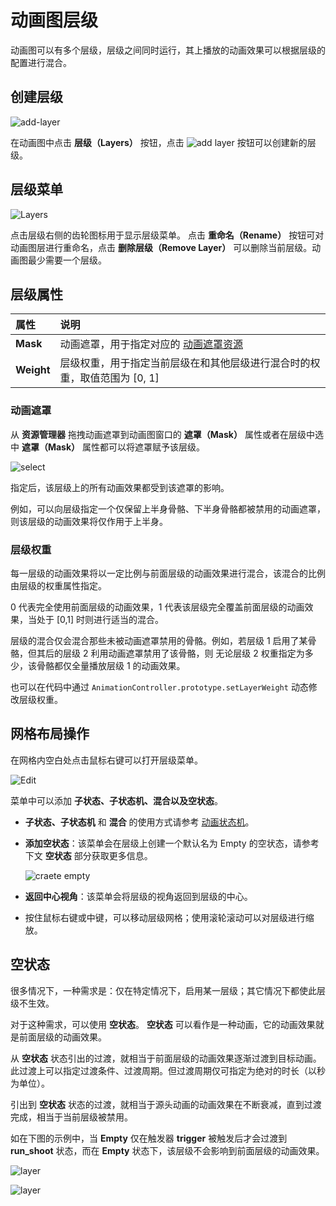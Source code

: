 # 动画图层级

动画图可以有多个层级，层级之间同时运行，其上播放的动画效果可以根据层级的配置进行混合。

## 创建层级

![add-layer](animation-graph-panel/add-layer.png)

在动画图中点击 **层级（Layers）** 按钮，点击 ![add layer](animation-graph-panel/btn-add-layer.png) 按钮可以创建新的层级。

## 层级菜单

![Layers](animation-graph-panel/layers.png)

点击层级右侧的齿轮图标用于显示层级菜单。 点击 **重命名（Rename）** 按钮可对动画图层进行重命名，点击 **删除层级（Remove Layer）** 可以删除当前层级。动画图最少需要一个层级。

## 层级属性

| 属性 | 说明 |
| :-- | :-- |
| **Mask** | 动画遮罩，用于指定对应的 [动画遮罩资源](animation-mask.md) |
| **Weight** | 层级权重，用于指定当前层级在和其他层级进行混合时的权重，取值范围为 [0, 1] |

### 动画遮罩

从 **资源管理器** 拖拽动画遮罩到动画图窗口的 **遮罩（Mask）** 属性或者在层级中选中 **遮罩（Mask）** 属性都可以将遮罩赋予该层级。

![select](animation-mask/select.png)

指定后，该层级上的所有动画效果都受到该遮罩的影响。

例如，可以向层级指定一个仅保留上半身骨骼、下半身骨骼都被禁用的动画遮罩，则该层级的动画效果将仅作用于上半身。

### 层级权重

每一层级的动画效果将以一定比例与前面层级的动画效果进行混合，该混合的比例由层级的权重属性指定。

0 代表完全使用前面层级的动画效果，1 代表该层级完全覆盖前面层级的动画效果，当处于 [0,1] 时则进行适当的混合。

层级的混合仅会混合那些未被动画遮罩禁用的骨骼。例如，若层级 1 启用了某骨骼，但其后的层级 2 利用动画遮罩禁用了该骨骼，则
无论层级 2 权重指定为多少，该骨骼都仅全量播放层级 1 的动画效果。

也可以在代码中通过 `AnimationController.prototype.setLayerWeight` 动态修改层级权重。

## 网格布局操作

在网格内空白处点击鼠标右键可以打开层级菜单。

![Edit](animation-graph-panel/edit.png)

菜单中可以添加 **子状态、子状态机、混合以及空状态**。

- **子状态、子状态机** 和 **混合** 的使用方式请参考 [动画状态机](animation-graph-basics.md)。

- **添加空状态**：该菜单会在层级上创建一个默认名为 Empty 的空状态，请参考下文 **空状态** 部分获取更多信息。

  ![craete empty](animation-layer/create-empty.png)

- **返回中心视角**：该菜单会将层级的视角返回到层级的中心。

- 按住鼠标右键或中键，可以移动层级网格；使用滚轮滚动可以对层级进行缩放。

## 空状态

很多情况下，一种需求是：仅在特定情况下，启用某一层级；其它情况下都使此层级不生效。

对于这种需求，可以使用 **空状态**。 **空状态** 可以看作是一种动画，它的动画效果就是前面层级的动画效果。

从 **空状态** 状态引出的过渡，就相当于前面层级的动画效果逐渐过渡到目标动画。此过渡上可以指定过渡条件、过渡周期。但过渡周期仅可指定为绝对的时长（以秒为单位）。

引出到 **空状态** 状态的过渡，就相当于源头动画的动画效果在不断衰减，直到过渡完成，相当于当前层级被禁用。

如在下图的示例中，当 **Empty** 仅在触发器 **trigger** 被触发后才会过渡到 **run_shoot** 状态，而在 **Empty** 状态下，该层级不会影响到前面层级的动画效果。

![layer](animation-graph/empty-state.png)

![layer](animation-graph/transit-empty-state.png)
